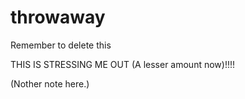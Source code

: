 # throwaway
Remember to delete this

THIS IS STRESSING ME OUT (A lesser amount now)!!!!

(Nother note here.)

